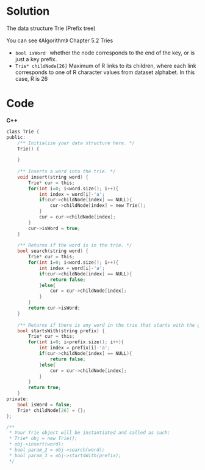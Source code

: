 # Solution
The data structure Trie (Prefix tree)

You can see 《Algorithm》 Chapter 5.2 Tries
- `bool isWord ` whether the node corresponds to the end of the key, or is just a key prefix.
- `Trie* childNode[26]` Maximum of R links to its children, where each link corresponds to one of R character values from dataset alphabet. In this case, R is 26

# Code

**C++**

```C
class Trie {
public:
    /** Initialize your data structure here. */
    Trie() {
        
    }
    
    /** Inserts a word into the trie. */
    void insert(string word) {
        Trie* cur = this;
        for(int i=0; i<word.size(); i++){
            int index = word[i]-'a';
            if(cur->childNode[index] == NULL){
                cur->childNode[index] = new Trie();
            }
            cur = cur->childNode[index];
        }
        cur->isWord = true;
    }
    
    /** Returns if the word is in the trie. */
    bool search(string word) {
        Trie* cur = this;
        for(int i=0; i<word.size(); i++){
            int index = word[i]-'a';
            if(cur->childNode[index] == NULL){
                return false;
            }else{
                cur = cur->childNode[index];    
            }
        }
        return cur->isWord;
    }
    
    /** Returns if there is any word in the trie that starts with the given prefix. */
    bool startsWith(string prefix) {
        Trie* cur = this;
        for(int i=0; i<prefix.size(); i++){
            int index = prefix[i]-'a';
            if(cur->childNode[index] == NULL){
                return false;
            }else{
                cur = cur->childNode[index];    
            }
        }
        return true;
    }
private:
    bool isWord = false;
    Trie* childNode[26] = {};
};

/**
 * Your Trie object will be instantiated and called as such:
 * Trie* obj = new Trie();
 * obj->insert(word);
 * bool param_2 = obj->search(word);
 * bool param_3 = obj->startsWith(prefix);
 */
```
